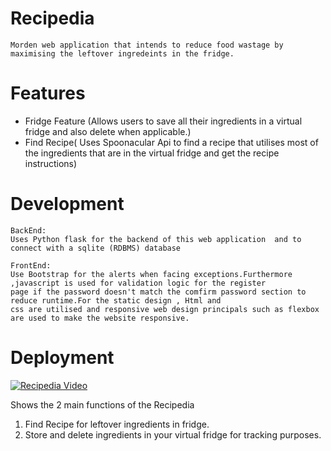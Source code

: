 # Recipedia
```
Morden web application that intends to reduce food wastage by maximising the leftover ingredeints in the fridge.
```
# Features
- Fridge Feature (Allows users to save all their ingredients in a virtual fridge and also delete when applicable.)
- Find Recipe( Uses Spoonacular Api to find a recipe that utilises most of the ingredients that are in the virtual fridge
               and get the recipe instructions)
               
               
# Development
```
BackEnd:
Uses Python flask for the backend of this web application  and to connect with a sqlite (RDBMS) database

FrontEnd:
Use Bootstrap for the alerts when facing exceptions.Furthermore ,javascript is used for validation logic for the register
page if the password doesn't match the comfirm password section to reduce runtime.For the static design , Html and 
css are utilised and responsive web design principals such as flexbox are used to make the website responsive.
```


# Deployment
[![Recipedia Video](http://img.youtube.com/vi/RurqXAiLmqE/0.jpg)](http://www.youtube.com/watch?v=RurqXAiLmqE "Recipedia")

Shows the 2 main functions of the Recipedia
1.  Find Recipe for leftover ingredients in fridge.
2.  Store and delete ingredients in your virtual fridge for tracking purposes.


